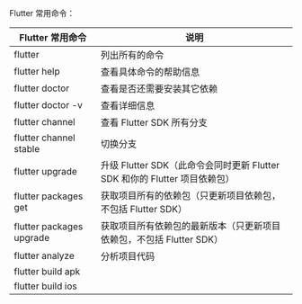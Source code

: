 Flutter 常用命令：



| Flutter 常用命令         | 说明                                                         |
| ------------------------ | ------------------------------------------------------------ |
| flutter                  | 列出所有的命令                                               |
| flutter help             | 查看具体命令的帮助信息                                       |
| flutter doctor           | 查看是否还需要安装其它依赖                                   |
| flutter doctor -v        | 查看详细信息                                                 |
| flutter channel          | 查看 Flutter SDK 所有分支                                    |
| flutter channel stable   | 切换分支                                                     |
| flutter upgrade          | 升级 Flutter SDK（此命令会同时更新 Flutter SDK 和你的 Flutter 项目依赖包） |
| flutter packages get     | 获取项目所有的依赖包（只更新项目依赖包，不包括 Flutter SDK） |
| flutter packages upgrade | 获取项目所有依赖包的最新版本（只更新项目依赖包，不包括 Flutter SDK） |
| flutter analyze          | 分析项目代码                                                 |
| flutter build apk        |                                                              |
| flutter build ios        |                                                              |

